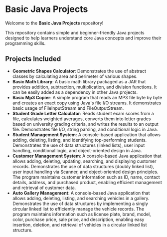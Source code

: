 # Basic Java Projects

Welcome to the **Basic Java Projects** repository!  

This repository contains simple and beginner-friendly Java projects designed to help learners understand core Java concepts and improve their programming skills.

## Projects Included

- **Geometric Shapes Calculator**: Demonstrates the use of abstract classes by calculating area and perimeter of various shapes.
- **Basic Math Library**: A basic math library packaged as a JAR that provides addition, subtraction, multiplication, and division functions. It can be easily added as a dependency in other Java projects.
- **Basic Mp3 Copier**: A simple program that reads an MP3 file byte by byte and creates an exact copy using Java's file I/O streams. It demonstrates basic usage of FileInputStream and FileOutputStream.
- **Student Grade Letter Calculator**: Reads student exam scores from a file, calculates weighted averages, converts them into letter grades based on university grading criteria, and writes the results to an output file. Demonstrates file I/O, string parsing, and conditional logic in Java.
- **Student Management System**: A console-based application that allows adding, deleting, listing, and identifying top-performing students. Demonstrates the use of data structures (linked lists), user input handling, conditional logic, and object-oriented design in Java.
- **Customer Management System**: A console-based Java application that allows adding, deleting, updating, searching, and displaying customer records. Demonstrates the use of data structures (doubly linked list), user input handling via Scanner, and object-oriented design principles. The program maintains customer information such as ID, name, contact details, address, and purchased product, enabling efficient management and retrieval of customer data.
- **Auto Gallery Management**: A console-based Java application that allows adding, deleting, listing, and searching vehicles in a gallery. Demonstrates the use of data structures by implementing a singly circular linked list to efficiently manage the vehicle records. The program maintains information such as license plate, brand, model, color, purchase price, sale price, and description, enabling easy insertion, deletion, and retrieval of vehicles in a circular linked list structure.
